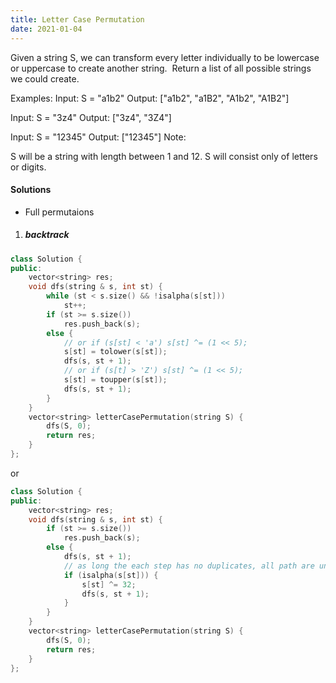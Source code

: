 ```yaml
---
title: Letter Case Permutation
date: 2021-01-04
---
```

Given a string S, we can transform every letter individually to be lowercase or uppercase to create another string.  Return a list of all possible strings we could create.

Examples:
Input: S = "a1b2"
Output: ["a1b2", "a1B2", "A1b2", "A1B2"]

Input: S = "3z4"
Output: ["3z4", "3Z4"]

Input: S = "12345"
Output: ["12345"]
Note:

S will be a string with length between 1 and 12.
S will consist only of letters or digits.

#### Solutions

- Full permutaions

1. ##### backtrack

```cpp
class Solution {
public:
    vector<string> res;
    void dfs(string & s, int st) {
        while (st < s.size() && !isalpha(s[st]))
            st++;
        if (st >= s.size())
            res.push_back(s);
        else {
            // or if (s[st] < 'a') s[st] ^= (1 << 5);
            s[st] = tolower(s[st]);
            dfs(s, st + 1);
            // or if (s[t] > 'Z') s[st] ^= (1 << 5);
            s[st] = toupper(s[st]);
            dfs(s, st + 1);
        }
    }
    vector<string> letterCasePermutation(string S) {
        dfs(S, 0);
        return res;
    }
};
```

or

```cpp
class Solution {
public:
    vector<string> res;
    void dfs(string & s, int st) {
        if (st >= s.size())
            res.push_back(s);
        else {
            dfs(s, st + 1);
            // as long the each step has no duplicates, all path are unique even though S has been changed
            if (isalpha(s[st])) {
                s[st] ^= 32;
                dfs(s, st + 1);
            }
        }
    }
    vector<string> letterCasePermutation(string S) {
        dfs(S, 0);
        return res;
    }
};
```